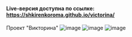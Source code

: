 #### Live-версия доступна по ссылке: https://shkirenkoroma.github.io/victorina/

Проект "Викторина"
![image](https://user-images.githubusercontent.com/61347452/228731887-b5c5806e-6eca-4294-85ce-76c56f8beeb7.png)
![image](https://user-images.githubusercontent.com/61347452/228731929-9d3f58ca-a76a-4469-be70-2087f6e8e504.png)
![image](https://user-images.githubusercontent.com/61347452/228731960-7e9e52f7-8611-44c3-b8a3-955e64209e8a.png)

